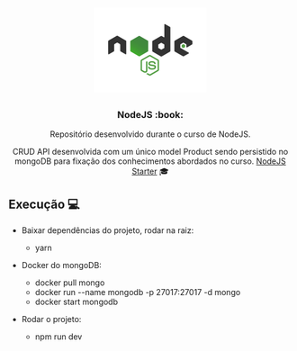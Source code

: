 <h1 align="center">
    <img alt="Starter" title="Javascript Starter"src=".github/nodejs-logo.png" width="200px" />
</h1>

<h3 align="center">
  NodeJS :book:
</h3>

<p align="center"> 
  Repositório desenvolvido durante o curso de NodeJS.<br>
</p>

<p align="center">
  CRUD API desenvolvida com um único model Product sendo persistido no mongoDB para fixação dos conhecimentos abordados no curso.  
  <a href="https://skylab.rocketseat.com.br/journey/starter">NodeJS Starter</a> 🎓
</p>

## Execução 💻
 - Baixar dependências do projeto, rodar na raiz: 
 	  - yarn 
 
 - Docker do mongoDB:
    - docker pull mongo 
    - docker run --name mongodb -p 27017:27017 -d mongo
    - docker start mongodb

  - Rodar o projeto:
    - npm run dev


